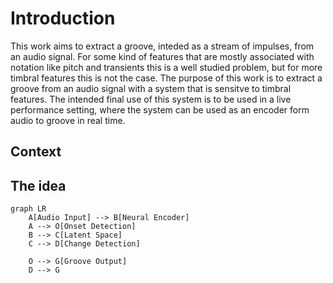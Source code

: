 # Introduction

This work aims to extract a groove, inteded as a stream of impulses, from an audio signal. For some kind of features that are mostly associated with notation like pitch and transients this is a well studied problem, but for more timbral features this is not the case. The purpose of this work is to extract a groove from an audio signal with a system that is sensitve to timbral features.
The intended final use of this system is to be used in a live performance setting, where the system can be used as an encoder form audio to groove in real time.

## Context

## The idea

```mermaid
graph LR
    A[Audio Input] --> B[Neural Encoder]
    A --> O[Onset Detection]
    B --> C[Latent Space]
    C --> D[Change Detection]

    O --> G[Groove Output]
    D --> G
```